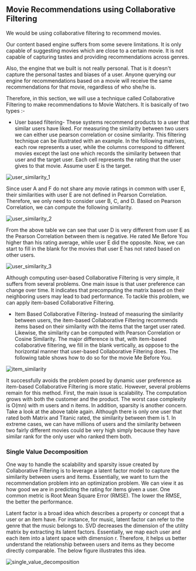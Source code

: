 ## Movie Recommendations using Collaborative Filtering

We would be using collaborative filtering to recommend movies.

Our content based engine suffers from some severe limitations. It is only capable of suggesting movies which are close to a certain movie. It is not capable of capturing tastes and providing recommendations across genres.

Also, the engine that we built is not really personal. That is it doesn't capture the personal tastes and biases of a user. Anyone querying our engine for recommendations based on a movie will receive the same recommendations for that movie, regardless of who she/he is.

Therefore, in this section, we will use a technique called Collaborative Filtering to make recommendations to Movie Watchers. It is basically of two types :-
- User based filtering- These systems recommend products to a user that similar users have liked. For measuring the similarity between two users we can either use pearson correlation or cosine similarity. This filtering technique can be illustrated with an example. In the following matrixes, each row represents a user, while the columns correspond to different movies except the last one which records the similarity between that user and the target user. Each cell represents the rating that the user gives to that movie. Assume user E is the target.

![user_similarity_1](https://user-images.githubusercontent.com/60546202/157660497-3e84b298-e79f-4e58-a899-f5f8ffd24591.png)

Since user A and F do not share any movie ratings in common with user E, their similarities with user E are not defined in Pearson Correlation. Therefore, we only need to consider user B, C, and D. Based on Pearson Correlation, we can compute the following similarity.

![user_similarity_2](https://user-images.githubusercontent.com/60546202/157660517-f6a5e397-b7c5-4a26-bbc9-72ad731634e2.png)

From the above table we can see that user D is very different from user E as the Pearson Correlation between them is negative. He rated Me Before You higher than his rating average, while user E did the opposite. Now, we can start to fill in the blank for the movies that user E has not rated based on other users.

![user_similarity_3](https://user-images.githubusercontent.com/60546202/157660543-0fac0e31-b316-46ee-9e2a-f4478fba7af0.png)

Although computing user-based Collaborative Filtering is very simple, it suffers from several problems. One main issue is that user preference can change over time. It indicates that precomputing the matrix based on their neighboring users may lead to bad performance. To tackle this problem, we can apply item-based Collaborative Filtering.

- Item Based Collaborative Filtering- Instead of measuring the similarity between users, the item-based Collaborative Filtering recommends items based on their similarity with the items that the target user rated. Likewise, the similarity can be computed with Pearson Correlation or Cosine Similarity. The major difference is that, with item-based collaborative filtering, we fill in the blank vertically, as oppose to the horizontal manner that user-based Collaborative Filtering does. The following table shows how to do so for the movie Me Before You.

![item_similarity](https://user-images.githubusercontent.com/60546202/157660561-8825ed77-2615-40c3-97bd-7d8e002a2644.png)

It successfully avoids the problem posed by dynamic user preference as item-based Collaborative Filtering is more static. However, several problems remain for this method. First, the main issue is scalability. The computation grows with both the customer and the product. The worst case complexity is O(mn) with m users and n items. In addition, sparsity is another concern. Take a look at the above table again. Although there is only one user that rated both Matrix and Titanic rated, the similarity between them is 1. In extreme cases, we can have millions of users and the similarity between two fairly different movies could be very high simply because they have similar rank for the only user who ranked them both.

### Single Value Decomposition
One way to handle the scalability and sparsity issue created by Collaborative Filtering is to leverage a latent factor model to capture the similarity between users and items. Essentially, we want to turn the recommendation problem into an optimization problem. We can view it as how good we are in predicting the rating for items given a user. One common metric is Root Mean Square Error (RMSE). The lower the RMSE, the better the performance.

Latent factor is a broad idea which describes a property or concept that a user or an item have. For instance, for music, latent factor can refer to the genre that the music belongs to. SVD decreases the dimension of the utility matrix by extracting its latent factors. Essentially, we map each user and each item into a latent space with dimension r. Therefore, it helps us better understand the relationship between users and items as they become directly comparable. The below figure illustrates this idea.

![single_value_decomposition](https://user-images.githubusercontent.com/60546202/157660585-f64f0804-7425-4fc9-aef5-a9cb5dab0192.png)



